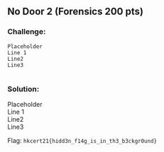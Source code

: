 ## No Door 2 (Forensics 200 pts)  
### Challenge:  
```
Placeholder    
Line 1    
Line2    
Line3    
  
```
  
### Solution:  
Placeholder    
Line 1    
Line2    
Line3    
  
  
Flag: `hkcert21{hidd3n_f14g_is_in_th3_b3ckgr0und}`  
  
